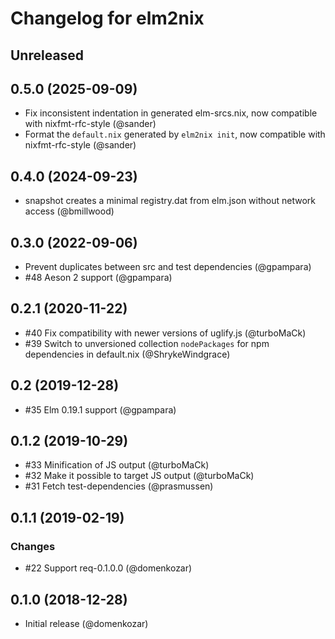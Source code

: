 # Changelog for elm2nix

## Unreleased

## 0.5.0 (2025-09-09)

- Fix inconsistent indentation in generated elm-srcs.nix, now compatible with nixfmt-rfc-style (@sander)
- Format the `default.nix` generated by `elm2nix init`, now compatible with nixfmt-rfc-style (@sander)

## 0.4.0 (2024-09-23)

- snapshot creates a minimal registry.dat from elm.json without network access (@bmillwood)

## 0.3.0 (2022-09-06)

- Prevent duplicates between src and test dependencies (@gpampara)
- #48 Aeson 2 support (@gpampara)

## 0.2.1 (2020-11-22)

- #40 Fix compatibility with newer versions of uglify.js (@turboMaCk)
- #39 Switch to unversioned collection `nodePackages` for npm dependencies in default.nix (@ShrykeWindgrace)

## 0.2 (2019-12-28)

- #35 Elm 0.19.1 support (@gpampara)

## 0.1.2 (2019-10-29)

- #33 Minification of JS output (@turboMaCk)
- #32 Make it possible to target JS output (@turboMaCk)
- #31 Fetch test-dependencies (@prasmussen)

## 0.1.1 (2019-02-19)

### Changes

- #22 Support req-0.1.0.0 (@domenkozar)

## 0.1.0 (2018-12-28)

- Initial release (@domenkozar)
